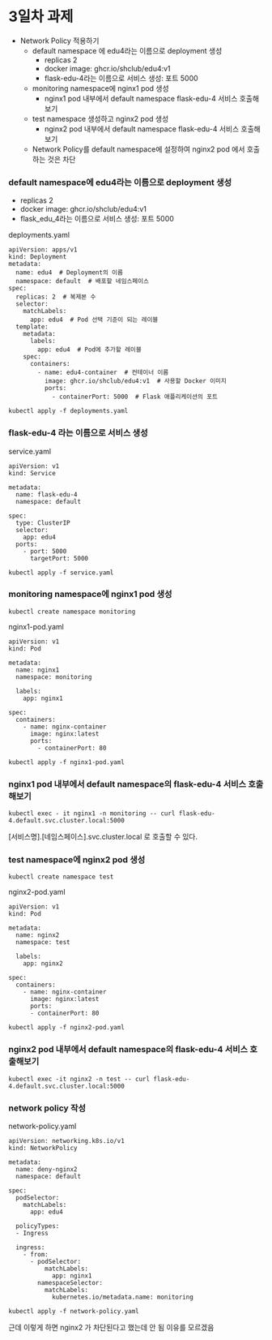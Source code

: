 # 3일차 과제 
- Network Policy 적용하기
    - default namespace 에 edu4라는 이름으로 deployment 생성
        - replicas 2
        - docker image: ghcr.io/shclub/edu4:v1
        - flask-edu-4라는 이름으로 서비스 생성: 포트 5000
    - monitoring namespace에 nginx1 pod 생성
        - nginx1 pod 내부에서 default namespace flask-edu-4 서비스 호출해보기
    - test namespace 생성하고 nginx2 pod 생성
        - nginx2 pod 내부에서 default namespace flask-edu-4 서비스 호출해보기
    - Network Policy를 default namespace에 설정하여 nginx2 pod 에서 호출하는 것은 차단 



### default namespace에 edu4라는 이름으로 deployment 생성
- replicas 2
- docker image: ghcr.io/shclub/edu4:v1
- flask_edu_4라는 이름으로 서비스 생성: 포트 5000

deployments.yaml

```
apiVersion: apps/v1
kind: Deployment
metadata:
  name: edu4  # Deployment의 이름
  namespace: default  # 배포할 네임스페이스
spec:
  replicas: 2  # 복제본 수
  selector:
    matchLabels:
      app: edu4  # Pod 선택 기준이 되는 레이블
  template:
    metadata:
      labels:
        app: edu4  # Pod에 추가할 레이블
    spec:
      containers:
        - name: edu4-container  # 컨테이너 이름
          image: ghcr.io/shclub/edu4:v1  # 사용할 Docker 이미지
          ports:
            - containerPort: 5000  # Flask 애플리케이션의 포트
```

` kubectl apply -f deployments.yaml `


### flask-edu-4 라는 이름으로 서비스 생성

service.yaml

```
apiVersion: v1
kind: Service

metadata:
  name: flask-edu-4
  namespace: default

spec:
  type: ClusterIP
  selector: 
    app: edu4
  ports:
    - port: 5000
      targetPort: 5000
```

` kubectl apply -f service.yaml `




### monitoring namespace에 nginx1 pod 생성

` kubectl create namespace monitoring `

nginx1-pod.yaml

```
apiVersion: v1
kind: Pod

metadata:
  name: nginx1
  namespace: monitoring

  labels:
    app: nginx1

spec:
  containers:
    - name: nginx-container
      image: nginx:latest
      ports:
        - containerPort: 80
```

` kubectl apply -f nginx1-pod.yaml `

### nginx1 pod 내부에서 default namespace의 flask-edu-4 서비스 호출해보기

` kubectl exec - it nginx1 -n monitoring -- curl flask-edu-4.default.svc.cluster.local:5000 `

[서비스명].[네임스페이스].svc.cluster.local 로 호출할 수 있다.



### test namespace에 nginx2 pod 생성

` kubectl create namespace test `

nginx2-pod.yaml

```
apiVersion: v1
kind: Pod

metadata:
  name: nginx2
  namespace: test

  labels:
    app: nginx2

spec:
  containers:
    - name: nginx-container
      image: nginx:latest
      ports:
      - containerPort: 80
```

` kubectl apply -f nginx2-pod.yaml `

### nginx2 pod 내부에서 default namespace의 flask-edu-4 서비스 호출해보기

` kubectl exec -it nginx2 -n test -- curl flask-edu-4.default.svc.cluster.local:5000 `



### network policy 작성

network-policy.yaml

```
apiVersion: networking.k8s.io/v1
kind: NetworkPolicy

metadata:
  name: deny-nginx2
  namespace: default

spec:
  podSelector:
    matchLabels:
      app: edu4

  policyTypes:
  - Ingress

  ingress:
    - from:
      - podSelector:
          matchLabels:
            app: nginx1
        namespaceSelector:
          matchLabels:
            kubernetes.io/metadata.name: monitoring
```

` kubectl apply -f network-policy.yaml `


근데 이렇게 하면 nginx2 가 차단된다고 했는데 안 됨 이유를 모르겠음 



